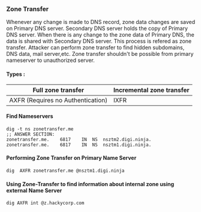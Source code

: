 ### Zone Transfer
Whenever any change is made to DNS record, zone data changes are saved on Primary DNS server. Secondary DNS server holds the copy of Primary DNS server.
When there is any change to the zone data of Primary DNS, the data is shared with Secondary DNS server. This process is refered as zone transfer. Attacker can perform zone transfer to find hidden subdomains, DNS data, mail server,etc. Zone transfer shouldn't be possible from primary nameserver to unauthorized server.

#### Types :

| Full zone transfer | Incremental zone transfer |
|---|---|
|AXFR (Requires no Authentication)|IXFR|

#### Find  Nameservers
```
dig -t ns zonetransfer.me
;; ANSWER SECTION:
zonetransfer.me.	6817	IN	NS	nsztm2.digi.ninja.
zonetransfer.me.	6817	IN	NS	nsztm1.digi.ninja.
```

#### Performing Zone Transfer on Primary Name Server
```
dig  AXFR zonetransfer.me @nsztm1.digi.ninja
```

#### Using Zone-Transfer to find information about internal zone using external Name Server

```
dig AXFR int @z.hackycorp.com
```
